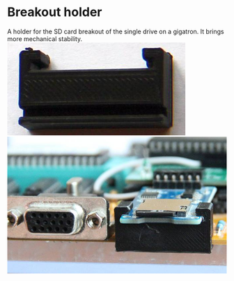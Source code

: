 # Breakout holder
A holder for the SD card breakout of the single drive on a gigatron. It brings more mechanical stability.
![sd card breakout holder](single-sd-card-holder.jpg)
![holder on gigatron](sd-card-holder-gigatron.jpg)
